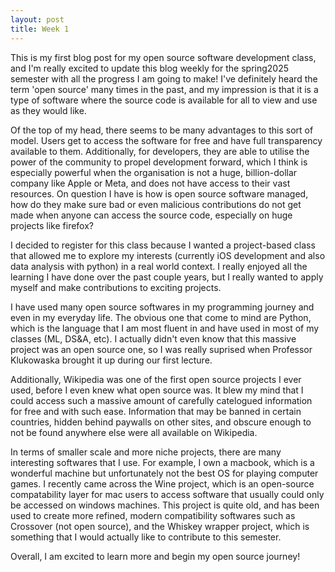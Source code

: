 ```yaml
---
layout: post
title: Week 1
---
```


This is my first blog post for my open source software development class, and I'm really excited to update this blog weekly for the spring2025 semester with all the progress I am going to make! I've definitely heard the term 'open source' many times in the past, and my impression is that it is a type of software where the source code is available for all to view and use as they would like. 

Of the top of my head, there seems to be many advantages to this sort of model. Users get to access the software for free and have full transparency available to them. Additionally, for developers, they are able to utilise the power of the community to propel development forward, which I think is especially powerful when the organisation is not a huge, billion-dollar company like Apple or Meta, and does not have access to their vast resources. On question I have is how is open source software managed, how do they make sure bad or even malicious contributions do not get made when anyone can access the source code, especially on huge projects like firefox?

I decided to register for this class because I wanted a project-based class that allowed me to explore my interests (currently iOS development and also data analysis with python) in a real world context. I really enjoyed all the learning I have done over the past couple years, but I really wanted to apply myself and make contributions to exciting projects.

I have used many open source softwares in my programming journey and even in my everyday life. The obvious one that come to mind are Python, which is the language that I am most fluent in and have used in most of my classes (ML, DS&A, etc). I actually didn't even know that this massive project was an open source one, so I was really suprised when Professor Klukowaska brought it up during our first lecture.

Additionally, Wikipedia was one of the first open source projects I ever used, before I even knew what open source was. It blew my mind that I could access such a massive amount of carefully catelogued information for free and with such ease. Information that may be banned in certain countries, hidden behind paywalls on other sites, and obscure enough to not be found anywhere else were all available on Wikipedia.

In terms of smaller scale and more niche projects, there are many interesting softwares that I use. For example, I  own a macbook, which is a wonderful machine but unfortunately not the best OS for playing computer games. I recently came across the Wine project, which is an open-source compatability layer for mac users to access software that usually could only be accessed on windows machines. This project is quite old, and has been used to create more refined, modern compatibility softwares such as Crossover (not open source), and the Whiskey wrapper project, which is something that I would actually like to contribute to this semester.

Overall, I am excited to learn more and begin my open source journey!
